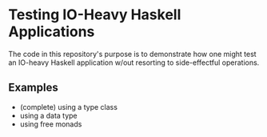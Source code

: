 # Testing IO-Heavy Haskell Applications

The code in this repository's purpose is to demonstrate how one might test an
IO-heavy Haskell application w/out resorting to side-effectful operations.

## Examples

* (complete) using a type class
* using a data type
* using free monads
